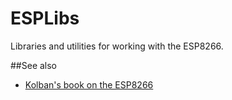 # ESPLibs
Libraries and utilities for working with the ESP8266.

##See also
* [Kolban's book on the ESP8266](http://neilkolban.com/tech/esp8266/)
